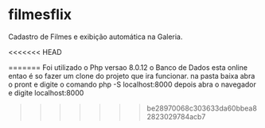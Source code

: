 # filmesflix
Cadastro de Filmes e exibição automática na Galeria.

<<<<<<< HEAD


=======
Foi utilizado o Php versao 8.0.12
o Banco de Dados esta online entao é so fazer um clone do projeto que ira funcionar.
na pasta baixa abra o pront e digite o comando php -S localhost:8000
depois abra o navegador e digite localhost:8000
>>>>>>> be28970068c303633da60bbea82823029784acb7
